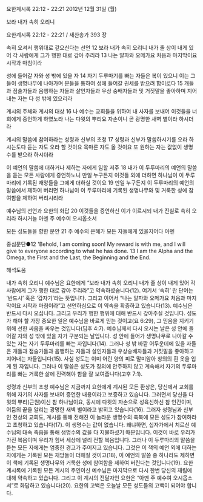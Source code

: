 요한계시록 22:12 - 22:21 
2012년 12월 31일 (월)

보라 내가 속히 오리니



요한계시록 22:12 - 22:21 / 새찬송가 393 장


속히 오셔서 행위대로 갚으신다는 선언
12 보라 내가 속히 오리니 내가 줄 상이 내게 있어 각 사람에게 그가 행한 대로 갚아 주리라 13 나는 알파와 오메가요 처음과 마지막이요 시작과 마침이라

성에 들어갈 자와 성 밖에 있을 자 
14 자기 두루마기를 빠는 자들은 복이 있으니 이는 그들이 생명나무에 나아가며 문들을 통하여 성에 들어갈 권세를 받으려 함이로다 15 개들과 점술가들과 음행하는 자들과 살인자들과 우상 숭배자들과 및 거짓말을 좋아하며 지어내는 자는 다 성 밖에 있으리라

계시의 주체와 계시의 대상
16 나 예수는 교회들을 위하여 내 사자를 보내어 이것들을 너희에게 증언하게 하였노라 나는 다윗의 뿌리요 자손이니 곧 광명한 새벽 별이라 하시더라

계시의 말씀에 참여하라는 성령과 신부의 초청
17 성령과 신부가 말씀하시기를 오라 하시는도다 듣는 자도 오라 할 것이요 목마른 자도 올 것이요 또 원하는 자는 값없이 생명수를 받으라 하시더라

이 예언의 말씀에 더하거나 제하는 자에게 임할 저주 
18 내가 이 두루마리의 예언의 말씀을 듣는 모든 사람에게 증언하노니 만일 누구든지 이것들 외에 더하면 하나님이 이 두루마리에 기록된 재앙들을 그에게 더하실 것이요 19 만일 누구든지 이 두루마리의 예언의 말씀에서 제하여 버리면 하나님이 이 두루마리에 기록된 생명나무와 및 거룩한 성에 참여함을 제하여 버리시리라

예수님의 선언과 요한의 화답
20 이것들을 증언하신 이가 이르시되 내가 진실로 속히 오리라 하시거늘 아멘 주 예수여 오시옵소서

모든 성도들을 향한 문안 
21 주 예수의 은혜가 모든 자들에게 있을지어다 아멘

중심문단●12 'Behold, I am coming soon! My reward is with me, and I will give to everyone according to what he has done. 13 I am the Alpha and the Omega, the First and the Last, the Beginning and the End.

해석도움





내가 속히 오리니
예수님은 요한에게 “보라 내가 속히 오리니 내가 줄 상이 내게 있어 각 사람에게 그가 행한 대로 갚아 주리라”고 약속하셨습니다(12). 여기서 ‘속히’ 란 단어는 ‘반드시’ 혹은 ‘갑자기’라는 뜻입니다. 그리고 이어서 “나는 알파와 오메가요 처음과 마지막이요 시작과 마침이라”고 선언하심으로 이 약속을 확증하고 있습니다(13). 예수님은 반드시 다시 오십니다. 그리고 우리가 행한 행위에 대해 반드시 갚아주실 것입니다. 성도가 해야 할 가장 중요한 일은 예수님을 바르게 믿는 것이고(요 6:29), 그 믿음을 지키기 위해 선한 싸움을 싸우는 것입니다(딤후 4:7). 예수님께서 다시 오시는 날은 성 안에 들어갈 자와 성 밖에 있을 자가 구분되는 날입니다. 성 안에 들어가 생명나무로 나아갈 수 있는 자는 자기 두루마리를 빠는 자입니다(14). 그러나 성 밖 바깥 어두운데에 있을 자들은 개들과 점술가들과 음행하는 자들과 살인자들과 우상숭배자들과 거짓말을 좋아하고 지어내는 자들입니다(15). 사실 성도는 이미 어린 양의 피로 말미암아 칭의의 흰 옷을 입게 된 자입니다. 그러나 이 말씀은 성도가 칭의에 안주하지 않고 계속해서 자기의 두루마리를 빠는 거룩한 삶에 진력해야 함을 잘 보여줍니다(고후 7:1). 

성령과 신부의 초청
예수님은 지금까지 요한에게 계시된 모든 환상은, 당신께서 교회를 위해 자기의 사자를 보내어 증언한 내용이라고 보증하고 있습니다. 그러면서 당신을 다윗의 뿌리(근원)이신 참 하나님이요, 동시에 다윗의 자손으로 성육신하신 참 인간이며, 어둠의 끝을 알리는 광명한 새벽 별이라고 밝히고 있습니다(16). 그러자 성령님과 신부인 천상의 교회도, 계시를 통해 전해진 이 놀라운 생명수의 축복에 모든 성도가 참여하라고 초청하고 있습니다(17). 이 생명수는 값이 없습니다. 왜냐하면, 십자가에서 치르신 예수님의 대속 죽음을 통해 생명수의 값을 다 지불하셨기 때문입니다. 이것이 바로 우리가 가진 복음이며 우리가 힘써 세상에 널리 전할 복음입니다. 그러나 이 두루마리의 말씀을 듣는 모든 자에게는 엄중한 경고가 주어지고 있습니다. 그것은 이 책의 예언 외에 더하는 자에게는 기록된 모든 재앙들이 더해질 것이고(18), 이 예언의 말씀 중 하나라도 제하면 이 책에 기록된 생명나무와 거룩한 성에 참여함을 제하여 버린다는 것입니다(19). 요한 계시록에 기록된 모든 계시의 주인이신 예수님은 마지막으로 다시 한번 당신의 재림에 대해 약속하고 있습니다. 그리고 이 계시의 전달자인 요한은 “아멘 주 예수여 오시옵소서”로 화답하고 있습니다(20). 요한의 고백은 오늘날 모든 성도들의 고백이 되어야 합니다.